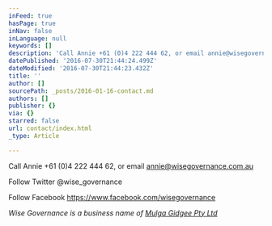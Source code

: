 ```yaml
---
inFeed: true
hasPage: true
inNav: false
inLanguage: null
keywords: []
description: 'Call Annie +61 (0)4 222 444 62, or email annie@wisegovernance.com.au'
datePublished: '2016-07-30T21:44:24.499Z'
dateModified: '2016-07-30T21:44:23.432Z'
title: ''
author: []
sourcePath: _posts/2016-01-16-contact.md
authors: []
publisher: {}
via: {}
starred: false
url: contact/index.html
_type: Article

---
```

Call Annie +61 (0)4 222 444 62, or email annie@wisegovernance.com.au

Follow Twitter @wise\_governance

Follow Facebook https://www.facebook.com/wisegovernance

_Wise Governance is a business name of [Mulga Gidgee Pty Ltd][0]_

[0]: http://www.mulgagidgee.com.au/